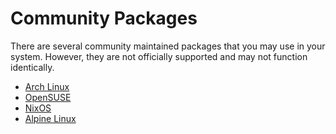 # Community Packages

There are several community maintained packages that you may use in your system. However, they are
not officially supported and may not function identically.

- [Arch Linux](https://aur.archlinux.org/packages?O=0&K=kanidm)
- [OpenSUSE](https://software.opensuse.org/search?baseproject=ALL&q=kanidm)
- [NixOS](https://search.nixos.org/packages?sort=relevance&type=packages&query=kanidm)
- [Alpine Linux](https://pkgs.alpinelinux.org/packages?name=kanidm%2A)
